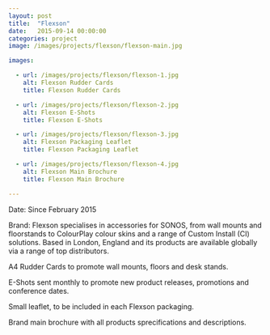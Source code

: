 ```yaml
---
layout: post
title:  "Flexson"
date:   2015-09-14 00:00:00
categories: project
image: /images/projects/flexson/flexson-main.jpg

images:

  - url: /images/projects/flexson/flexson-1.jpg
    alt: Flexson Rudder Cards
    title: Flexson Rudder Cards

  - url: /images/projects/flexson/flexson-2.jpg
    alt: Flexson E-Shots
    title: Flexson E-Shots

  - url: /images/projects/flexson/flexson-3.jpg
    alt: Flexson Packaging Leaflet
    title: Flexson Packaging Leaflet

  - url: /images/projects/flexson/flexson-4.jpg
    alt: Flexson Main Brochure
    title: Flexson Main Brochure

---
```

<p>Date: Since February 2015</p>
<p>Brand: Flexson specialises in accessories for SONOS, from wall mounts and floorstands to ColourPlay colour skins and a range of Custom Install (CI) solutions.
Based in London, England and its products are available globally via a range of top distributors.</p>
<p>A4 Rudder Cards to promote wall mounts, floors and desk stands.</p>
<p>E-Shots sent monthly to promote new product releases, promotions and conference dates.</p>
<p>Small leaflet, to be included in each Flexson packaging.</p>
<p>Brand main brochure with all products sprecifications and descriptions.</p>